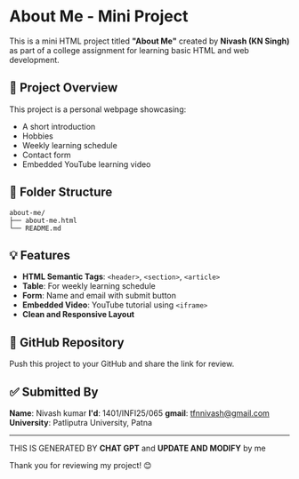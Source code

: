 # About Me - Mini Project

This is a mini HTML project titled **"About Me"** created by **Nivash (KN Singh)** as part of a college assignment for learning basic HTML and web development.

## 📄 Project Overview
This project is a personal webpage showcasing:
- A short introduction
- Hobbies
- Weekly learning schedule
- Contact form
- Embedded YouTube learning video

## 📁 Folder Structure
```
about-me/
├── about-me.html
└── README.md
```

## 💡 Features
- **HTML Semantic Tags**: `<header>`, `<section>`, `<article>`
- **Table**: For weekly learning schedule
- **Form**: Name and email with submit button
- **Embedded Video**: YouTube tutorial using `<iframe>`
- **Clean and Responsive Layout**

## 🔗 GitHub Repository
Push this project to your GitHub and share the link for review.

## ✅ Submitted By
**Name**: Nivash kumar
**I'd**: 1401/INFI25/065
**gmail**: tfnnivash@gmail.com
**University**: Patliputra University, Patna

---
THIS IS GENERATED BY **CHAT GPT** and **UPDATE AND MODIFY** by me

Thank you for reviewing my project! 😊
